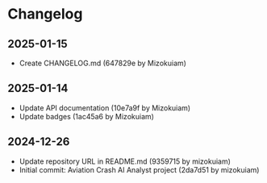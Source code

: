 # Changelog

## 2025-01-15

- Create CHANGELOG.md (647829e by Mizokuiam)

## 2025-01-14

- Update API documentation (10e7a9f by Mizokuiam)
- Update badges (1ac45a6 by Mizokuiam)

## 2024-12-26

- Update repository URL in README.md (9359715 by mizokuiam)
- Initial commit: Aviation Crash AI Analyst project (2da7d51 by mizokuiam)

